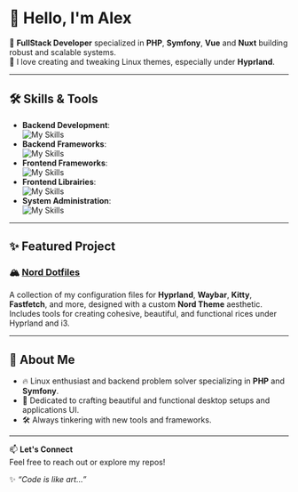 # 👋 Hello, I'm Alex

🎯 **FullStack Developer** specialized in **PHP**, **Symfony**, **Vue** and **Nuxt** building robust and scalable systems.  
🎨 I love creating and tweaking Linux themes, especially under **Hyprland**.

---

## 🛠️ Skills & Tools

- **Backend Development**:  
  ![My Skills](https://skillicons.dev/icons?i=php,nodejs)
- **Backend Frameworks**:  
  ![My Skills](https://skillicons.dev/icons?i=symfony,laravel,expressjs,nestjs)
- **Frontend Frameworks**:  
  ![My Skills](https://skillicons.dev/icons?i=react,vuejs,nuxt)
- **Frontend Librairies**:  
  ![My Skills](https://skillicons.dev/icons?i=tailwind,bootstrap)
- **System Administration**:  
  ![My Skills](https://skillicons.dev/icons?i=rust,debian,arch,docker)

---
## ✨ Featured Project

### 🏔️ [Nord Dotfiles](https://github.com/a-lebailly/nord-dotfiles)

A collection of my configuration files for **Hyprland**, **Waybar**, **Kitty**, **Fastfetch**, and more, designed with a custom **Nord Theme** aesthetic. Includes tools for creating cohesive, beautiful, and functional rices under Hyprland and i3.  

---

## 🌟 About Me

- 🔥 Linux enthusiast and backend problem solver specializing in **PHP** and **Symfony**.  
- 🎨 Dedicated to crafting beautiful and functional desktop setups and applications UI.  
- 🛠️ Always tinkering with new tools and frameworks.  

---

📫 **Let's Connect**  
Feel free to reach out or explore my repos!

✨ _“Code is like art...”_
